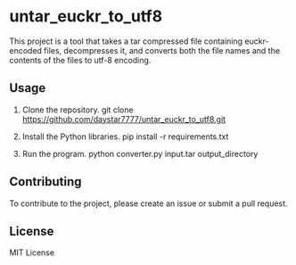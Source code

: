 # untar_euckr_to_utf8
This project is a tool that takes a tar compressed file containing euckr-encoded files, decompresses it, and converts both the file names and the contents of the files to utf-8 encoding.

## Usage
1. Clone the repository.
git clone https://github.com/daystar7777/untar_euckr_to_utf8.git

2. Install the Python libraries.
pip install -r requirements.txt

3. Run the program.
python converter.py input.tar output_directory

## Contributing

To contribute to the project, please create an issue or submit a pull request.

## License

MIT License